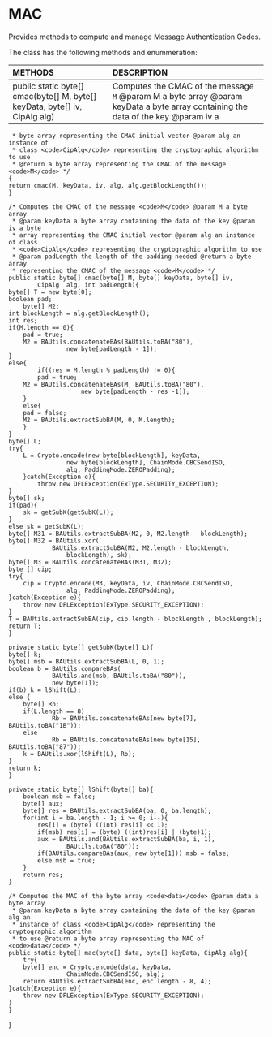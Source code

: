 # MAC
Provides methods to compute and manage Message Authentication Codes.

The class has the following methods and enummeration:

|METHODS                                       |DESCRIPTION                                                                                        |
|:---------------------------------------------|:--------------------------------------------------------------------------------------------------|
|public static byte[] cmac(byte[] M, byte[] keyData, byte[] iv, CipAlg  alg)|Computes the CMAC of the message <code>M</code> @param M a byte array @param keyData a byte array containing the data of the key  @param iv a 
     * byte array representing the CMAC initial vector @param alg an instance of 
     * class <code>CipAlg</code> representing the cryptographic algorithm to use
     * @return a byte array representing the CMAC of the message <code>M</code> */
    {
	return cmac(M, keyData, iv, alg, alg.getBlockLength());	
    }
	
    /* Computes the CMAC of the message <code>M</code> @param M a byte array
     * @param keyData a byte array containing the data of the key @param iv a byte 
     * array representing the CMAC initial vector @param alg an instance of class 
     * <code>CipAlg</code> representing the cryptographic algorithm to use
     * @param padLength the length of the padding needed @return a byte array 
     * representing the CMAC of the message <code>M</code> */
    public static byte[] cmac(byte[] M, byte[] keyData, byte[] iv, 
            CipAlg  alg, int padLength){
	byte[] T = new byte[0];	
	boolean pad;
    	byte[] M2;	
	int blockLength = alg.getBlockLength();
	int res;	
	if(M.length == 0){		
	    pad = true;
	    M2 = BAUtils.concatenateBAs(BAUtils.toBA("80"),
                    new byte[padLength - 1]);		
	}
	else{
            if((res = M.length % padLength) != 0){
	        pad = true;
		M2 = BAUtils.concatenateBAs(M, BAUtils.toBA("80"), 
                        new byte[padLength - res -1]);		
	    }
	    else{		
		pad = false;
		M2 = BAUtils.extractSubBA(M, 0, M.length);	
	    }						
	}	
	byte[] L;
	try{
	    L = Crypto.encode(new byte[blockLength], keyData, 
                    new byte[blockLength], ChainMode.CBCSendISO, 
                    alg, PaddingMode.ZEROPadding);
        }catch(Exception e){
            throw new DFLException(ExType.SECURITY_EXCEPTION);
	}		
	byte[] sk;	
	if(pad){
	    sk = getSubK(getSubK(L));
	}
	else sk = getSubK(L);	
	byte[] M31 = BAUtils.extractSubBA(M2, 0, M2.length - blockLength);
	byte[] M32 = BAUtils.xor(
                BAUtils.extractSubBA(M2, M2.length - blockLength,
                    blockLength), sk);	
	byte[] M3 = BAUtils.concatenateBAs(M31, M32);	
	byte [] cip;	
	try{
	    cip = Crypto.encode(M3, keyData, iv, ChainMode.CBCSendISO,
                    alg, PaddingMode.ZEROPadding);
	}catch(Exception e){
	    throw new DFLException(ExType.SECURITY_EXCEPTION);
	}	
	T = BAUtils.extractSubBA(cip, cip.length - blockLength , blockLength);	
	return T;			
    }
	
    private static byte[] getSubK(byte[] L){	
	byte[] k;	
	byte[] msb = BAUtils.extractSubBA(L, 0, 1);	
	boolean b = BAUtils.compareBAs(
                BAUtils.and(msb, BAUtils.toBA("80")), 
                new byte[1]);	
	if(b) k = lShift(L);
	else {
	    byte[] Rb;
	    if(L.length == 8) 
                Rb = BAUtils.concatenateBAs(new byte[7], BAUtils.toBA("1B"));
	    else 
                Rb = BAUtils.concatenateBAs(new byte[15], BAUtils.toBA("87"));
	    k = BAUtils.xor(lShift(L), Rb);
	}	
	return k;	
    }

    private static byte[] lShift(byte[] ba){
        boolean msb = false;
    	byte[] aux;
    	byte[] res = BAUtils.extractSubBA(ba, 0, ba.length);
    	for(int i = ba.length - 1; i >= 0; i--){		
            res[i] = (byte) ((int) res[i] << 1);	
    	    if(msb) res[i] = (byte) ((int)res[i] | (byte)1);
    	    aux = BAUtils.and(BAUtils.extractSubBA(ba, i, 1), 
                    BAUtils.toBA("80"));
    	    if(BAUtils.compareBAs(aux, new byte[1])) msb = false;
    	    else msb = true;	
    	}
    	return res;
    }
	
    /* Computes the MAC of the byte array <code>data</code> @param data a byte array
     * @param keyData a byte array containing the data of the key @param alg an 
     * instance of class <code>CipAlg</code> representing the cryptographic algorithm 
     * to use @return a byte array representing the MAC of <code>data</code> */
    public static byte[] mac(byte[] data, byte[] keyData, CipAlg alg){
        try{
	    byte[] enc = Crypto.encode(data, keyData, 
                    ChainMode.CBCSendISO, alg);
	    return BAUtils.extractSubBA(enc, enc.length - 8, 4);
	}catch(Exception e){
	    throw new DFLException(ExType.SECURITY_EXCEPTION);
	}
    }

}
